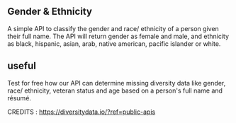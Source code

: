 ## Gender & Ethnicity

A simple API to classify the gender and race/ ethnicity of a person given their full name. The API will return gender as female and male, and ethnicity as black, hispanic, asian, arab, native american, pacific islander or white.

## useful

Test for free how our API can determine missing diversity data like gender, race/ ethnicity, veteran status and age based on a person's full name and résumé.

CREDITS : https://diversitydata.io/?ref=public-apis
